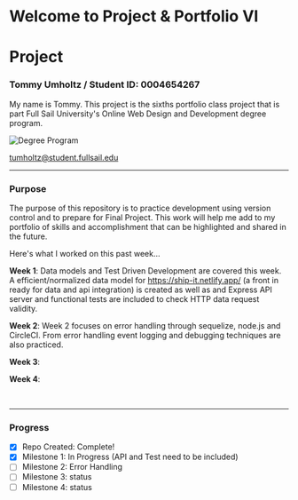 # Welcome to Project & Portfolio VI

# Project

### Tommy Umholtz / Student ID: 0004654267

My name is Tommy. This project is the sixths portfolio class project that is part Full Sail University's Online Web Design and Development degree program.

![Degree Program](https://img.shields.io/badge/degree-web%20design%20%26%20development-blue.svg)&nbsp;

tumholtz@student.fullsail.edu

---

### Purpose

The purpose of this repository is to practice development using version control and to prepare for Final Project. This work will help me add to my portfolio of skills and accomplishment that can be highlighted and shared in the future.

Here's what I worked on this past week...

**Week 1**: Data models and Test Driven Development are covered this week. A efficient/normalized data model for https://ship-it.netlify.app/ (a front in ready for data and api integration) is created as well as and Express API server and functional tests are included to check HTTP data request validity.

**Week 2**: Week 2 focuses on error handling through sequelize, node.js and CircleCI. From error handling event logging and debugging techniques are also practiced.

**Week 3**:

**Week 4**:

<br>

---

### Progress

- [x] Repo Created: Complete!
- [x] Milestone 1: In Progress (API and Test need to be included)
- [ ] Milestone 2: Error Handling
- [ ] Milestone 3: status
- [ ] Milestone 4: status
